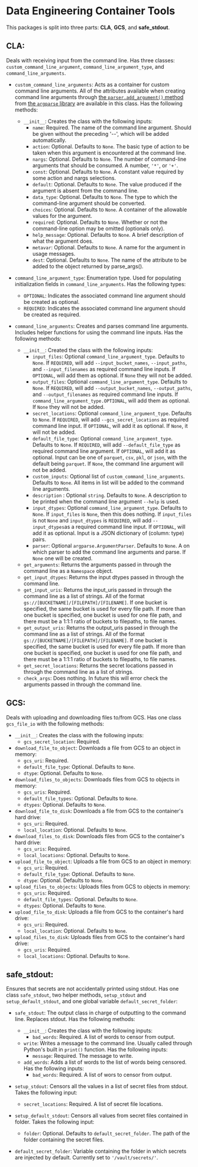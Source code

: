 # Data Engineering Container Tools

This packages is split into three parts: **CLA**, **GCS**, and **safe_stdout**.

## CLA:
Deals with receiving input from the command line. Has three classes: `custom_command_line_argument`, `command_line_argument_type`, and `command_line_arguments`.

* `custom_command_line_arguments`: Acts as a container for custom command line arguments. All of the attributes available when creating command line arguments through [the `parser.add_argument()` method](https://docs.python.org/3/library/argparse.html#argparse.ArgumentParser.add_argument) from [the `argparse` library](https://docs.python.org/3/library/argparse.html) are available in this class. Has the following methods:
  * `__init__`: Creates the class with the following inputs:
    * `name`: Required. The name of the command line argument. Should be given without the preceding '--', which will be added automatically.
    * `action`: Optional. Defaults to `None`. The basic type of action to be taken when this argument is encountered at the command line.
    * `nargs`: Optional. Defaults to `None`. The number of command-line arguments that should be consumed. A number, `'*'`, or `'+'`.
    * `const`: Optional. Defaults to `None`. A constant value required by some action and nargs selections.
    * `default`: Optional. Defaults to `None`. The value produced if the argument is absent from the command line.
    * `data_type`: Optional. Defaults to `None`. The type to which the command-line argument should be converted.
    * `choices`: Optional. Defaults to `None`. A container of the allowable values for the argument.
    * `required`: Optional. Defaults to `None`. Whether or not the command-line option may be omitted (optionals only).
    * `help_message`: Optional. Defaults to `None`. A brief description of what the argument does.
    * `metavar`: Optional. Defaults to `None`. A name for the argument in usage messages.
    * `dest`: Optional. Defaults to `None`. The name of the attribute to be added to the object returned by parse_args().
    
* `command_line_argument_type`: Enumeration type. Used for populating initialization fields in `command_line_arguments`. Has the following types:
  * `OPTIONAL`: Indicates the associated command line argument should be created as optional.
  * `REQUIRED`: Indicates the associated command line argument should be created as required.
  
* `command_line_arguments`: Creates and parses command line arguments. Includes helper functions for using the command line inputs. Has the following methods:
  * `__init__`: Created the class with the following inputs:
    * `input_files`: Optional `command_line_argument_type`. Defaults to `None`. If `REQUIRED`, will add `--input_bucket_names`, `--input_paths`, and `--input_filenames` as required command line inputs. If `OPTIONAL`, will add them as optional. If `None` they will not be added.
    * `output_files`: Optional `command_line_argument_type`. Defaults to `None`. If `REQUIRED`, will add `--output_bucket_names`, `--output_paths`, and `--output_filenames` as required command line inputs. If `command_line_argument_type.OPTIONAL`, will add them as optional. If `None` they will not be added.
    * `secret_locations`: Optional `command_line_argument_type`. Defaults to `None`. If `REQUIRED`, will add `--gcs_secret_locations` as required command line input. If `OPTIONAL`, will add it as optional. If `None`, it will not be added.
    * `default_file_type`: Optional `command_line_argument_type`. Defaults to `None`. If `REQUIRED`, will add `--default_file_type` as required command line argument. If `OPTIONAL`, will add it as optional. Input can be one of `parquet`, `csv`, `pkl`, or `json`, with the default being `parquet`. If `None`, the command line argument will not be added. 
    * `custom_inputs`: Optional list of `custom_command_line_arguments`. Defaults to `None`. All items in list will be added to the command line arguments.
    * `description` : Optional `string`. Defaults to `None`. A description to be printed when the command line argument `--help` is used.
    * `input_dtypes`: Optional `command_line_argument_type`. Defaults to `None`. If `input_files` is `None`, then this does nothing. If `input_files` is not `None` and `input_dtypes` is `REQUIRED`, will add `--input_dtypes`as a required command line input. If `OPTIONAL`, will add it as optional.  Input is a JSON dictionary of (column: type) pairs.
    * `parser`: Optional `argparse.ArgumentParser`. Defaults to `None`. A on which parser to add the command line arguments and parse. If `None` one will be created.
  * `get_arguments`: Returns the arguments passed in through the command line as a `Namespace` object.
  * `get_input_dtypes`: Returns the input dtypes passed in through the command line.
  * `get_input_uris`: Returns the input_uris passed in through the command line as a list of strings. All of the format `gs://[BUCKETNAME]/[FILEPATH]/[FILENAME]`. If one bucket is specified, the same bucket is used for every file path. If more than one bucket is specified, one bucket is used for one file path, and there must be a 1:1:1 ratio of buckets to filepaths, to file names.
  * `get_output_uris`: Returns the output_uris passed in through the command line as a list of strings. All of the format `gs://[BUCKETNAME]/[FILEPATH]/[FILENAME]`. If one bucket is specified, the same bucket is used for every file path. If more than one bucket is specified, one bucket is used for one file path, and there must be a 1:1:1 ratio of buckets to filepaths, to file names.
  * `get_secret_locations`: Returns the secret locations passed in through the command line as a list of strings.
  * `check_args`: Does nothing. In future this will error check the arguments passed in through the command line.
  
## GCS:
Deals with uploading and downloading files to/from GCS. Has one class `gcs_file_io` with the following methods:
* `__init__`: Creates the class with the following inputs:
  * `gcs_secret_location`: Required.
* `download_file_to_object`: Downloads a file from GCS to an object in memory:
  * `gcs_uri`: Required.
  * `default_file_type`: Optional. Defaults to `None`.
  * `dtype`: Optional. Defaults to `None`.
* `download_files_to_objects`: Downloads files from GCS to objects in memory:
  * `gcs_uris`: Required.
  * `default_file_types`: Optional. Defaults to `None`.
  * `dtypes`: Optional. Defaults to `None`.
* `download_file_to_disk`: Downloads a file from GCS to the container's hard drive:
  * `gcs_uri`: Required.
  * `local_location`: Optional. Defaults to `None`.
* `download_files_to_disk`: Downloads files from GCS to the container's hard drive:
  * `gcs_uris`: Required.
  * `local_locations`: Optional. Defaults to `None`.
* `upload_file_to_object`: Uploads a file from GCS to an object in memory:
  * `gcs_uri`: Required.
  * `default_file_type`: Optional. Defaults to `None`.
  * `dtype`: Optional. Defaults to `None`.
* `upload_files_to_objects`: Uploads files from GCS to objects in memory:
  * `gcs_uris`: Required.
  * `default_file_types`: Optional. Defaults to `None`.
  * `dtypes`: Optional. Defaults to `None`.
* `upload_file_to_disk`: Uploads a file from GCS to the container's hard drive:
  * `gcs_uri`: Required.
  * `local_location`: Optional. Defaults to `None`.
* `upload_files_to_disk`: Uploads files from GCS to the container's hard drive:
  * `gcs_uris`: Required.
  * `local_locations`: Optional. Defaults to `None`.

## safe_stdout:
Ensures that secrets are not accidentally printed using stdout. Has one class `safe_stdout`, two helper methods, `setup_stdout` and `setup_default_stdout`, and one global variable `default_secret_folder`:

* `safe_stdout`: The output class in charge of outputting to the command line. Replaces stdout. Has the following methods:
  * `__init__`: Creates the class with the following inputs:
    * `bad_words`: Required. A list of words to censor from output.
  * `write`: Writes a message to the command line. Usually called through Python's built in `print()` function. Has the following inputs:
    * `message`: Required. The message to write.
  * `add_words`: Adds a list of words to the list of words being censored. Has the following inputs:
    * `bad_words`: Required. A list of wors to censor from output.
    
* `setup_stdout`: Censors all the values in a list of secret files from stdout. Takes the following input:
  * `secret_locations`: Required. A list of secret file locations.
  
* `setup_default_stdout`: Censors all values from secret files contained in folder. Takes the following input:
  * `folder`: Optional. Defaults to `default_secret_folder`. The path of the folder containing the secret files.
  
* `default_secret_folder`: Variable containing the folder in which secrets are injected by default. Currently set to `'/vault/secrets/'`.

